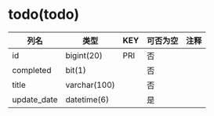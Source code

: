 # todo(todo)
| 列名   | 类型   | KEY  | 可否为空 | 注释   |
| ---- | ---- | ---- | ---- | ---- |
|id|bigint(20)|PRI|否||
|completed|bit(1)||否||
|title|varchar(100)||否||
|update_date|datetime(6)||是||

